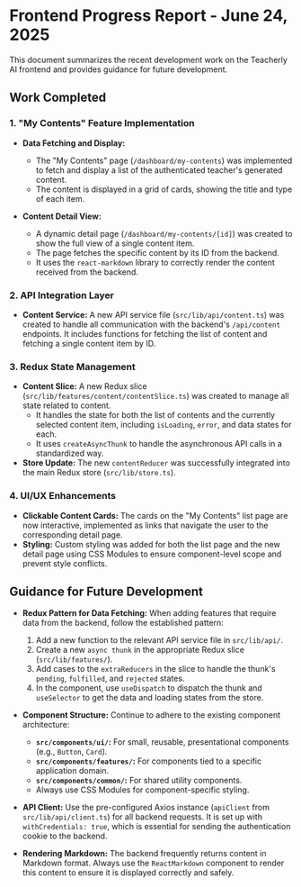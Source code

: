 # Frontend Progress Report - June 24, 2025

This document summarizes the recent development work on the Teacherly AI frontend and provides guidance for future development.

## Work Completed

### 1. "My Contents" Feature Implementation
- **Data Fetching and Display:**
  - The "My Contents" page (`/dashboard/my-contents`) was implemented to fetch and display a list of the authenticated teacher's generated content.
  - The content is displayed in a grid of cards, showing the title and type of each item.

- **Content Detail View:**
  - A dynamic detail page (`/dashboard/my-contents/[id]`) was created to show the full view of a single content item.
  - The page fetches the specific content by its ID from the backend.
  - It uses the `react-markdown` library to correctly render the content received from the backend.

### 2. API Integration Layer
- **Content Service:** A new API service file (`src/lib/api/content.ts`) was created to handle all communication with the backend's `/api/content` endpoints. It includes functions for fetching the list of content and fetching a single content item by ID.

### 3. Redux State Management
- **Content Slice:** A new Redux slice (`src/lib/features/content/contentSlice.ts`) was created to manage all state related to content.
  - It handles the state for both the list of contents and the currently selected content item, including `isLoading`, `error`, and data states for each.
  - It uses `createAsyncThunk` to handle the asynchronous API calls in a standardized way.
- **Store Update:** The new `contentReducer` was successfully integrated into the main Redux store (`src/lib/store.ts`).

### 4. UI/UX Enhancements
- **Clickable Content Cards:** The cards on the "My Contents" list page are now interactive, implemented as links that navigate the user to the corresponding detail page.
- **Styling:** Custom styling was added for both the list page and the new detail page using CSS Modules to ensure component-level scope and prevent style conflicts.

## Guidance for Future Development

- **Redux Pattern for Data Fetching:** When adding features that require data from the backend, follow the established pattern:
  1.  Add a new function to the relevant API service file in `src/lib/api/`.
  2.  Create a new `async thunk` in the appropriate Redux slice (`src/lib/features/`).
  3.  Add cases to the `extraReducers` in the slice to handle the thunk's `pending`, `fulfilled`, and `rejected` states.
  4.  In the component, use `useDispatch` to dispatch the thunk and `useSelector` to get the data and loading states from the store.

- **Component Structure:** Continue to adhere to the existing component architecture:
  - **`src/components/ui/`:** For small, reusable, presentational components (e.g., `Button`, `Card`).
  - **`src/components/features/`:** For components tied to a specific application domain.
  - **`src/components/common/`:** For shared utility components.
  - Always use CSS Modules for component-specific styling.

- **API Client:** Use the pre-configured Axios instance (`apiClient` from `src/lib/api/client.ts`) for all backend requests. It is set up with `withCredentials: true`, which is essential for sending the authentication cookie to the backend.

- **Rendering Markdown:** The backend frequently returns content in Markdown format. Always use the `ReactMarkdown` component to render this content to ensure it is displayed correctly and safely.
